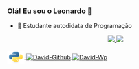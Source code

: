 ### Olá! Eu sou o Leonardo 👋


- 🌱 Estudante autodidata de Programação
<div align="center">
  <a href="https://github.com/leocabral84">
  <img height="150em" src="https://github-readme-stats.vercel.app/api?username=leocabral84&show_icons=true&theme=cobalt&include_all_commits=true&count_private=true"/>
  <img height="150em" src="https://github-readme-stats.vercel.app/api/top-langs/?username=leocabral84&layout=compact&langs_count=7&theme=cobalt"/>
</div>

  <div style="display: inline_block"><br>
  <img align="center" alt="David-Python" height="30" width="40" src="https://raw.githubusercontent.com/devicons/devicon/master/icons/python/python-original.svg">
  <img align="center" alt="David-Github" height="30" width="40" src="https://cdn.jsdelivr.net/gh/devicons/devicon/icons/github/github-original.svg" />
  <img align="center" alt="David-Wp" height="30" width="40" src="https://github.com/microsoft/PowerBI-Icons/blob/main/SVG/Power-BI.svg" />



</div>

##
